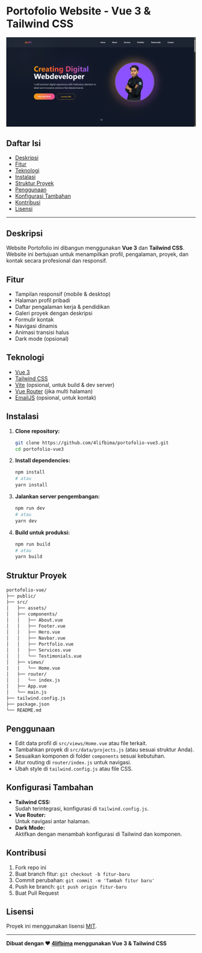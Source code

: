 # Portofolio Website - Vue 3 & Tailwind CSS
![Preview Website](/public/app.png)

## Daftar Isi

- [Deskripsi](#deskripsi)
- [Fitur](#fitur)
- [Teknologi](#teknologi)
- [Instalasi](#instalasi)
- [Struktur Proyek](#struktur-proyek)
- [Penggunaan](#penggunaan)
- [Konfigurasi Tambahan](#konfigurasi-tambahan)
- [Kontribusi](#kontribusi)
- [Lisensi](#lisensi)

---

## Deskripsi

Website Portofolio ini dibangun menggunakan **Vue 3** dan **Tailwind CSS**. Website ini bertujuan untuk menampilkan profil, pengalaman, proyek, dan kontak secara profesional dan responsif.

## Fitur

- Tampilan responsif (mobile & desktop)
- Halaman profil pribadi
- Daftar pengalaman kerja & pendidikan
- Galeri proyek dengan deskripsi
- Formulir kontak
- Navigasi dinamis
- Animasi transisi halus
- Dark mode (opsional)

## Teknologi

- [Vue 3](https://vuejs.org/)
- [Tailwind CSS](https://tailwindcss.com/)
- [Vite](https://vitejs.dev/) (opsional, untuk build & dev server)
- [Vue Router](https://router.vuejs.org/) (jika multi halaman)
- [EmailJS](https://www.emailjs.com/) (opsional, untuk kontak)

## Instalasi

1. **Clone repository:**
    ```bash
    git clone https://github.com/4lifbima/portofolio-vue3.git
    cd portofolio-vue3
    ```

2. **Install dependencies:**
    ```bash
    npm install
    # atau
    yarn install
    ```

3. **Jalankan server pengembangan:**
    ```bash
    npm run dev
    # atau
    yarn dev
    ```

4. **Build untuk produksi:**
    ```bash
    npm run build
    # atau
    yarn build
    ```

## Struktur Proyek

```
portofolio-vue/
├── public/
├── src/
│   ├── assets/
│   ├── components/
│   │   ├── About.vue
│   │   ├── Footer.vue
│   │   ├── Hero.vue
│   │   ├── Navbar.vue
│   │   ├── Portfolio.vue
│   │   ├── Services.vue
│   │   └── Testimonials.vue
│   ├── views/
|   |   └── Home.vue
│   ├── router/
│   │   └── index.js
│   ├── App.vue
│   └── main.js
├── tailwind.config.js
├── package.json
└── README.md
```

## Penggunaan

- Edit data profil di `src/views/Home.vue` atau file terkait.
- Tambahkan proyek di `src/data/projects.js` (atau sesuai struktur Anda).
- Sesuaikan komponen di folder `components` sesuai kebutuhan.
- Atur routing di `router/index.js` untuk navigasi.
- Ubah style di `tailwind.config.js` atau file CSS.

## Konfigurasi Tambahan

- **Tailwind CSS:**  
  Sudah terintegrasi, konfigurasi di `tailwind.config.js`.
- **Vue Router:**  
  Untuk navigasi antar halaman.
- **Dark Mode:**  
  Aktifkan dengan menambah konfigurasi di Tailwind dan komponen.

## Kontribusi

1. Fork repo ini
2. Buat branch fitur: `git checkout -b fitur-baru`
3. Commit perubahan: `git commit -m 'Tambah fitur baru'`
4. Push ke branch: `git push origin fitur-baru`
5. Buat Pull Request

## Lisensi

Proyek ini menggunakan lisensi [MIT](LICENSE).

---

**Dibuat dengan ❤️ [4lifbima](https://alifbima.vercel.app/) menggunakan Vue 3 & Tailwind CSS**